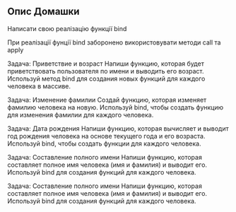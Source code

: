 ## Опис Домашки
Написати свою реалізацію функції bind

При реалізації фунції bind заборонено використовувати методи call та apply



Задача: Приветствие и возраст 
Напиши функцию, которая будет приветствовать пользователя по имени и выводить его возраст.
Используй метод bind для создания новых функций для каждого человека в массиве.

Задача: Изменение фамилии 
Создай функцию, которая изменяет фамилию человека на новую. 
Используй bind, чтобы создать функцию для изменения фамилии для каждого человека.

Задача: Дата рождения 
Напиши функцию, которая вычисляет и выводит год рождения человека на основе текущего года и его возраста. 
Используй bind, чтобы создать функции для каждого человека.

Задача: Составление полного имени 
Напиши функцию, которая составляет полное имя человека (имя и фамилия) и выводит его. 
Используй bind для создания функций для каждого человека.

Задача: Составление полного имени 
Напиши функцию, которая составляет полное имя человека (имя и фамилия) и выводит его. 
Используй bind для создания функций для каждого человека.